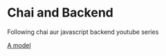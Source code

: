 # Chai and Backend
Following chai aur javascript backend youtube series

[A model](https://app.eraser.io/workspace/YtPqZ1VogxGy1jzIDkzj?origin=share)